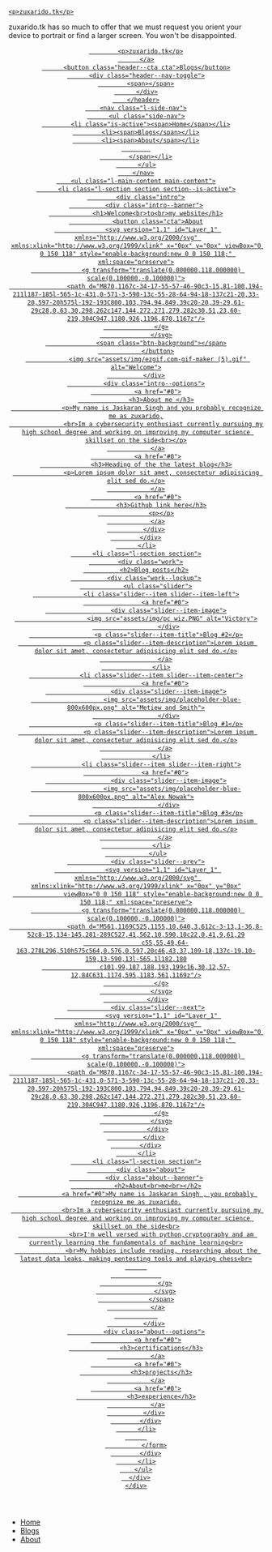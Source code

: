 <!DOCTYPE html>
<html lang="en">
<head>
  <title>Global</title>
  <meta charset="utf-8">
  <meta name="viewport" content="width=device-width, initial-scale=1">
  <meta http-equiv="X-UA-Compatible" content="IE=edge">
  <meta name="description" content="HTML5 website template">
  <meta name="keywords" content="global, template, html, sass, jquery">
  <meta name="author" content="Bucky Maler">
  <link rel="stylesheet" href="assets/css/main.css">
</head>
<body>

<!-- notification for small viewports and landscape oriented smartphones -->
<div class="device-notification">
  <a class="device-notification--logo" href="#0">
    
    <p>zuxarido.tk</p>
  </a>
  <p class="device-notification--message">zuxarido.tk has so much to offer that we must request you orient your device to portrait or find a larger screen. You won't be disappointed.</p>
</div>

<div class="perspective effect-rotate-left">
  <div class="container"><div class="outer-nav--return"></div>
    <div id="viewport" class="l-viewport">
      <div class="l-wrapper">
        <header class="header">
          <a class="header--logo" href="#0">
            
            <p>zuxarido.tk</p>
          </a>
          <button class="header--cta cta">Blogs</button>
          <div class="header--nav-toggle">
            <span></span>
          </div>
        </header>
        <nav class="l-side-nav">
          <ul class="side-nav">
            <li class="is-active"><span>Home</span></li>
            <li><span>Blogs</span></li>
            <li><span>About</span></li>
            
            </span></li>
          </ul>
        </nav>
        <ul class="l-main-content main-content">
          <li class="l-section section section--is-active">
            <div class="intro">
              <div class="intro--banner">
                <h1>Welcome<br>to<br>my website</h1>
                <button class="cta">About
                  <svg version="1.1" id="Layer_1" xmlns="http://www.w3.org/2000/svg" xmlns:xlink="http://www.w3.org/1999/xlink" x="0px" y="0px" viewBox="0 0 150 118" style="enable-background:new 0 0 150 118;" xml:space="preserve">
                  <g transform="translate(0.000000,118.000000) scale(0.100000,-0.100000)">
                    <path d="M870,1167c-34-17-55-57-46-90c3-15,81-100,194-211l187-185l-565-1c-431,0-571-3-590-13c-55-28-64-94-18-137c21-20,33-20,597-20h575l-192-193C800,103,794,94,849,39c20-20,39-29,61-29c28,0,63,30,298,262c147,144,272,271,279,282c30,51,23,60-219,304C947,1180,926,1196,870,1167z"/>
                  </g>
                  </svg>
                  <span class="btn-background"></span>
                </button>
                <img src="assets/img/ezgif.com-gif-maker (5).gif" alt="Welcome">
              </div>
              <div class="intro--options">
                <a href="#0">
                  <h3>About me </h3>
                  <p>My name is Jaskaran Singh and you probably recognize me as zuxarido,
                   <br>Im a cybersecurity enthusiast currently pursuing my high school degree and working on improving my computer science skillset on the side<br></p>
                </a>
                <a href="#0">
                  <h3>Heading of the the latest blog</h3>
                  <p>Lorem ipsum dolor sit amet, consectetur adipisicing elit sed do.</p>
                </a>
                <a href="#0">
                  <h3>Github link here</h3>
                  <p></p>
                </a>
              </div>
            </div>
          </li>
          <li class="l-section section">
            <div class="work">
              <h2>Blog posts</h2>
              <div class="work--lockup">
                <ul class="slider">
                  <li class="slider--item slider--item-left">
                    <a href="#0">
                      <div class="slider--item-image">
                        <img src="assets/img/pc wiz.PNG" alt="Victory">
                      </div>
                      <p class="slider--item-title">Blog #2</p>
                      <p class="slider--item-description">Lorem ipsum dolor sit amet, consectetur adipisicing elit sed do.</p>
                    </a>
                  </li>
                  <li class="slider--item slider--item-center">
                    <a href="#0">
                      <div class="slider--item-image">
                        <img src="assets/img/placeholder-blue-800x600px.png" alt="Metiew and Smith">
                      </div>
                      <p class="slider--item-title">Blog #1</p>
                      <p class="slider--item-description">Lorem ipsum dolor sit amet, consectetur adipisicing elit sed do.</p>
                    </a>
                  </li>
                  <li class="slider--item slider--item-right">
                    <a href="#0">
                      <div class="slider--item-image">
                        <img src="assets/img/placeholder-blue-800x600px.png" alt="Alex Nowak">
                      </div>
                      <p class="slider--item-title">Blog #3</p>
                      <p class="slider--item-description">Lorem ipsum dolor sit amet, consectetur adipisicing elit sed do.</p>
                    </a>
                  </li>
                </ul>
                <div class="slider--prev">
                  <svg version="1.1" id="Layer_1" xmlns="http://www.w3.org/2000/svg" xmlns:xlink="http://www.w3.org/1999/xlink" x="0px" y="0px"
                  viewBox="0 0 150 118" style="enable-background:new 0 0 150 118;" xml:space="preserve">
                  <g transform="translate(0.000000,118.000000) scale(0.100000,-0.100000)">
                    <path d="M561,1169C525,1155,10,640,3,612c-3-13,1-36,8-52c8-15,134-145,281-289C527,41,562,10,590,10c22,0,41,9,61,29
                    c55,55,49,64-163,278L296,510h575c564,0,576,0,597,20c46,43,37,109-18,137c-19,10-159,13-590,13l-565,1l182,180
                    c101,99,187,188,193,199c16,30,12,57-12,84C631,1174,595,1183,561,1169z"/>
                  </g>
                  </svg>
                </div>
                <div class="slider--next">
                  <svg version="1.1" id="Layer_1" xmlns="http://www.w3.org/2000/svg" xmlns:xlink="http://www.w3.org/1999/xlink" x="0px" y="0px" viewBox="0 0 150 118" style="enable-background:new 0 0 150 118;" xml:space="preserve">
                  <g transform="translate(0.000000,118.000000) scale(0.100000,-0.100000)">
                    <path d="M870,1167c-34-17-55-57-46-90c3-15,81-100,194-211l187-185l-565-1c-431,0-571-3-590-13c-55-28-64-94-18-137c21-20,33-20,597-20h575l-192-193C800,103,794,94,849,39c20-20,39-29,61-29c28,0,63,30,298,262c147,144,272,271,279,282c30,51,23,60-219,304C947,1180,926,1196,870,1167z"/>
                  </g>
                  </svg>
                </div>
              </div>
            </div>
          </li>
          <li class="l-section section">
            <div class="about">
              <div class="about--banner">
                <h2>About<br>me<br></h2>
                <a href="#0">My name is Jaskaran Singh , you probably recognize me as zuxarido.
                  <br>Im a cybersecurity enthusiast currently pursuing my high school degree and working on improving my computer science skillset on the side<br>
                  <br>I'm well versed with python,cryptography and am currently learning the fundamentals of machine learning<br>
                  <br>My hobbies include reading, researching about the latest data leaks, making pentesting tools and playing chess<br>
          
                  
                    </g>
                    </svg>
                  </span>
                </a>
                
              </div>
              <div class="about--options">
                <a href="#0">
                  <h3>certifications</h3>
                </a>
                <a href="#0">
                  <h3>projects</h3>
                </a>
                <a href="#0">
                  <h3>experience</h3>
                </a>
              </div>
            </div>
          </li>
          
              </form>
            </div>
          </li>
        </ul>
      </div>
    </div>
  </div>
  <ul class="outer-nav">
    <li class="is-active">Home</li>
    <li>Blogs</li>
    <li>About</li>
   
  </ul>
</div>

<script src="https://ajax.googleapis.com/ajax/libs/jquery/2.2.4/jquery.min.js"></script>
<script>window.jQuery || document.write('<script src="assets/js/vendor/jquery-2.2.4.min.js"><\/script>')</script>
<script src="assets/js/functions-min.js"></script>
</body>
</html>
